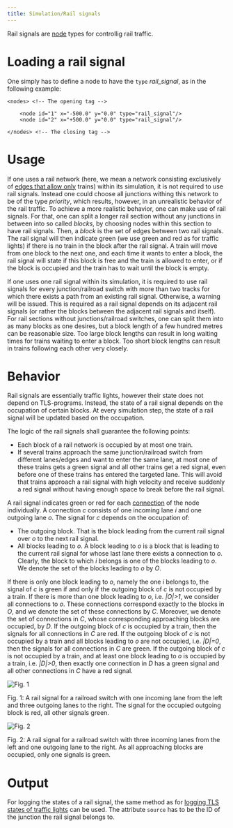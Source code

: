 ```yaml
---
title: Simulation/Rail signals
---
```


Rail signals are
[node](../Networks/PlainXML.md#node_descriptions)
types for controllig rail traffic.

# Loading a rail signal

One simply has to define a node to have the
`type` *rail_signal*, as in the following
example:

```
<nodes> <!-- The opening tag -->

    <node id="1" x="-500.0" y="0.0" type="rail_signal"/>
    <node id="2" x="+500.0" y="0.0" type="rail_signal"/>

</nodes> <!-- The closing tag -->
```

# Usage

If one uses a rail network (here, we mean a network consisting
exclusively of [edges that allow
only](../Networks/PlainXML.md#edge_descriptions)
trains) within its simulation, it is not required to use rail signals.
Instead one could choose all junctions withing this network to be of the
type *priority*, which results, however, in an unrealistic behavior of
the rail traffic. To achieve a more realistic behavior, one can make
use of rail signals. For that, one can split a longer rail section
without any junctions in between into so called *blocks*, by choosing
nodes within this section to have rail signals. Then, a *block* is the
set of edges between two rail signals. The rail signal will then
indicate green (we use green and red as for traffic lights) if there is
no train in the block after the rail signal. A train will move from one
block to the next one, and each time it wants to enter a block, the rail
signal will state if this block is free and the train is allowed to
enter, or if the block is occupied and the train has to wait until the
block is empty.

If one uses one rail signal within its simulation, it is required to use
rail signals for every junction/railroad switch with more than two
tracks for which there exists a path from an existing rail signal.
Otherwise, a warning will be issued. This is required as a rail signal
depends on its adjacent rail signals (or rather the blocks between the
adjacent rail signals and itself). For rail sections without
junctions/railroad switches, one can split them into as many blocks as
one desires, but a block length of a few hundred metres can be
reasonable size. Too large block lengths can result in long waiting times
for trains waiting to enter a block. Too short block lengths can result
in trains following each other very closely.

# Behavior

Rail signals are essentially traffic lights, however their state does
not depend on TLS-programs. Instead, the state of a rail signal depends
on the occupation of certain blocks. At every simulation step, the state
of a rail signal will be updated based on the occupation.

The logic of the rail signals shall guarantee the following points:

- Each block of a rail network is occupied by at most one train.
- If several trains approach the same junction/railroad switch from
  different lanes/edges and want to enter the same lane, at most one
  of these trains gets a green signal and all other trains get a red
  signal, even before one of these trains has entered the targeted
  lane. This will avoid that trains approach a rail signal with high
  velocity and receive suddenly a red signal without having enough
  space to break before the rail signal.

A rail signal indicates green or red for each
[connection](../Networks/PlainXML.md#connection_descriptions)
of the node individually. A connection *c* consists of one incoming lane
*i* and one outgoing lane *o*. The signal for *c* depends on the
occupation of:

- The outgoing block. That is the block leading from the current rail
  signal over *o* to the next rail signal.
- All blocks leading to *o*. A block leading to *o* is a block that is
  leading to the current rail signal for whose last lane there exists
  a connection to *o*. Clearly, the block to which *i* belongs is one
  of the blocks leading to *o*. We denote the set of the blocks
  leading to *o* by *O*.

If there is only one block leading to *o*, namely the one *i* belongs
to, the signal of *c* is green if and only if the outgoing block of *c*
is not occupied by a train. If there is more than one block leading to
*o*, i.e. *|O|\>1*, we consider all connections to *o*. These
connections correspond exactly to the blocks in *O*, and we denote the
set of these connections by *C*. Moreover, we denote the set of
connections in *C*, whose corresponding approaching blocks are occupied,
by *D*. If the outgoing block of *c* is occupied by a train, then the
signals for all connections in *C* are red. If the outgoing block of *c*
is not occupied by a train and all blocks leading to *o* are not
occupied, i.e. *|D|=0*, then the signals for all connections in *C* are
green. If the outgoing block of *c* is not occupied by a train, and at
least one block leading to *o* is occupied by a train, i.e. *|D|\>0*,
then exactly one connection in *D* has a green signal and all other
connections in *C* have a red signal.

![](../images/Outgoing_rail.png "Fig. 1")

Fig. 1: A rail signal for a railroad switch with one incoming lane from
the left and three outgoing lanes to the right. The signal for the
occupied outgoing block is red, all other signals green.

![](../images/Incoming_rail.png "Fig. 2")

Fig. 2: A rail signal for a railroad switch with three incoming lanes
from the left and one outgoing lane to the right. As all approaching
blocks are occupied, only one signals is green.

# Output

For logging the states of a rail signal, the same method as for [logging
TLS states of traffic
lights](../Simulation/Output/Traffic_Lights.md#tls_states) can be
used. The attribute `source` has to be the ID
of the junction the rail signal belongs to.